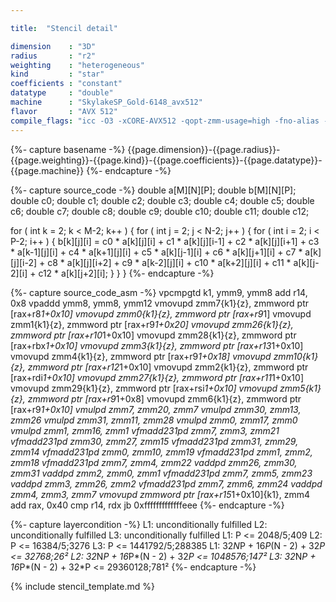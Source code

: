 ```yaml
---

title:  "Stencil detail"

dimension    : "3D"
radius       : "r2"
weighting    : "heterogeneous"
kind         : "star"
coefficients : "constant"
datatype     : "double"
machine      : "SkylakeSP_Gold-6148_avx512"
flavor       : "AVX 512"
compile_flags: "icc -O3 -xCORE-AVX512 -qopt-zmm-usage=high -fno-alias -qopenmp -DLIKWID_PERFMON -I/mnt/opt/likwid-4.3.2/include -L/mnt/opt/likwid-4.3.2/lib -I./stempel/stempel/headers/ ./stempel/headers/timing.c ./stempel/headers/dummy.c solar_compilable.c -o stencil -llikwid"
---
```


{%- capture basename -%}
{{page.dimension}}-{{page.radius}}-{{page.weighting}}-{{page.kind}}-{{page.coefficients}}-{{page.datatype}}-{{page.machine}}
{%- endcapture -%}

{%- capture source_code -%}
double a[M][N][P];
double b[M][N][P];
double c0;
double c1;
double c2;
double c3;
double c4;
double c5;
double c6;
double c7;
double c8;
double c9;
double c10;
double c11;
double c12;

for ( int k = 2; k < M-2; k++ ) {
  for ( int j = 2; j < N-2; j++ ) {
    for ( int i = 2; i < P-2; i++ ) {
      b[k][j][i] = c0 * a[k][j][i]
        + c1 * a[k][j][i-1] + c2 * a[k][j][i+1]
        + c3 * a[k-1][j][i] + c4 * a[k+1][j][i]
        + c5 * a[k][j-1][i] + c6 * a[k][j+1][i]
        + c7 * a[k][j][i-2] + c8 * a[k][j][i+2]
        + c9 * a[k-2][j][i] + c10 * a[k+2][j][i]
        + c11 * a[k][j-2][i] + c12 * a[k][j+2][i];
    }
  }
}
{%- endcapture -%}

{%- capture source_code_asm -%}
vpcmpgtd k1, ymm9, ymm8
add r14, 0x8
vpaddd ymm8, ymm8, ymm12
vmovupd zmm7{k1}{z}, zmmword ptr [rax+r8*1+0x10]
vmovupd zmm0{k1}{z}, zmmword ptr [rax+r9*1]
vmovupd zmm1{k1}{z}, zmmword ptr [rax+r9*1+0x20]
vmovupd zmm26{k1}{z}, zmmword ptr [rax+r10*1+0x10]
vmovupd zmm28{k1}{z}, zmmword ptr [rax+rbx*1+0x10]
vmovupd zmm3{k1}{z}, zmmword ptr [rax+r13*1+0x10]
vmovupd zmm4{k1}{z}, zmmword ptr [rax+r9*1+0x18]
vmovupd zmm10{k1}{z}, zmmword ptr [rax+r12*1+0x10]
vmovupd zmm2{k1}{z}, zmmword ptr [rax+rdi*1+0x10]
vmovupd zmm27{k1}{z}, zmmword ptr [rax+r11*1+0x10]
vmovupd zmm29{k1}{z}, zmmword ptr [rax+rsi*1+0x10]
vmovupd zmm5{k1}{z}, zmmword ptr [rax+r9*1+0x8]
vmovupd zmm6{k1}{z}, zmmword ptr [rax+r9*1+0x10]
vmulpd zmm7, zmm20, zmm7
vmulpd zmm30, zmm13, zmm26
vmulpd zmm31, zmm11, zmm28
vmulpd zmm0, zmm17, zmm0
vmulpd zmm1, zmm16, zmm1
vfmadd231pd zmm7, zmm3, zmm21
vfmadd231pd zmm30, zmm27, zmm15
vfmadd231pd zmm31, zmm29, zmm14
vfmadd231pd zmm0, zmm10, zmm19
vfmadd231pd zmm1, zmm2, zmm18
vfmadd231pd zmm7, zmm4, zmm22
vaddpd zmm26, zmm30, zmm31
vaddpd zmm2, zmm0, zmm1
vfmadd231pd zmm7, zmm5, zmm23
vaddpd zmm3, zmm26, zmm2
vfmadd231pd zmm7, zmm6, zmm24
vaddpd zmm4, zmm3, zmm7
vmovupd zmmword ptr [rax+r15*1+0x10]{k1}, zmm4
add rax, 0x40
cmp r14, rdx
jb 0xfffffffffffffeee
{%- endcapture -%}

{%- capture layercondition -%}
L1: unconditionally fulfilled
L2: unconditionally fulfilled
L3: unconditionally fulfilled
L1: P <= 2048/5;409
L2: P <= 16384/5;3276
L3: P <= 1441792/5;288385
L1: 32*N*P + 16*P*(N - 2) + 32*P <= 32768;26²
L2: 32*N*P + 16*P*(N - 2) + 32*P <= 1048576;147²
L3: 32*N*P + 16*P*(N - 2) + 32*P <= 29360128;781²
{%- endcapture -%}

{% include stencil_template.md %}

